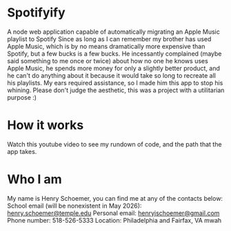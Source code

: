 # Spotifyify
A node web application capable of automatically migrating an Apple Music playlist to Spotify
Since as long as I can remember my brother has used Apple Music, which is by no means dramatically more expensive than Spotify, but a few bucks is a few bucks. He incessantly complained (maybe said something to me once or twice) about how no one he knows uses Apple Music, he spends more money for only a slightly better product, and he can't do anything about it because it would take so long to recreate all his playlists. My ears required assistance, so I made him this app to stop his whining. Please don't judge the aesthetic, this was a project with a utilitarian purpose :)
# How it works
Watch this youtube video to see my rundown of code, and the path that the app takes.

# Who I am
My name is Henry Schoemer, you can find me at any of the contacts below:
School email (will be nonexistent in May 2026): henry.schoemer@temple.edu
Personal email: henryjschoemer@gmail.com
Phone number: 518-526-5333
Location: Philadelphia and Fairfax, VA
mwah
